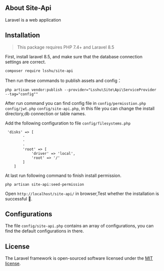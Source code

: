 ## About Site-Api

Laravel is a web application

Installation
------------

> This package requires PHP 7.4+ and Laravel 8.5

First, install laravel 8.5, and make sure that the database connection settings are correct.

```
composer require lsshu/site-api
```

Then run these commands to publish assets and config：

```
php artisan vendor:publish --provider="Lsshu\Site\Api\ServiceProvider --tag="config""
```

After run command you can find config file in `config/permisstion.php` `config/jwt.php` `config/site-api.php`, in this
file you can change the install directory,db connection or table names.

Add the following configuration to file `config/filesystems.php`
```
 'disks' => [
        ·
        ·
        ·
        'root' => [
            'driver' => 'local',
            'root' => '/'
        ]
    ]
```

At last run following command to finish install permission.

```
php artisan site-api:seed-permission
```

Open `http://localhost/site-api/` in browser,Test whether the installation is successful 🏅.

Configurations
------------
The file `config/site-api.php` contains an array of configurations, you can find the default configurations in there.

## License

The Laravel framework is open-sourced software licensed under the [MIT license](https://opensource.org/licenses/MIT).
